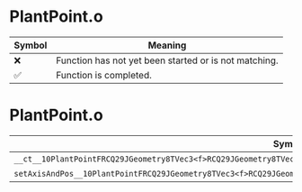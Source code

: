 # PlantPoint.o
| Symbol | Meaning 
| ------------- | ------------- 
| :x: | Function has not yet been started or is not matching. 
| :white_check_mark: | Function is completed. 


# PlantPoint.o
| Symbol | Decompiled? |
| ------------- | ------------- |
| `__ct__10PlantPointFRCQ29JGeometry8TVec3<f>RCQ29JGeometry8TVec3<f>f` | :x: |
| `setAxisAndPos__10PlantPointFRCQ29JGeometry8TVec3<f>RCQ29JGeometry8TVec3<f>RCQ29JGeometry8TVec3<f>RCQ29JGeometry8TVec3<f>` | :x: |
